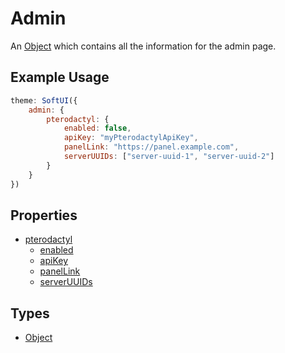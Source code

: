 # Admin

An [Object](https://developer.mozilla.org/en-US/docs/Web/JavaScript/Reference/Global_Objects/Object) which contains all the information for the admin page.

## Example Usage

```js
theme: SoftUI({
    admin: {
        pterodactyl: {
            enabled: false,
            apiKey: "myPterodactylApiKey",
            panelLink: "https://panel.example.com",
            serverUUIDs: ["server-uuid-1", "server-uuid-2"]
        }
    }
})
```

## Properties

-   [pterodactyl](/docs/admin/pterodactyl/)
    -   [enabled](/docs/admin/pterodactyl/enabled)
    -   [apiKey](/docs/admin/pterodactyl/apiKey)
    -   [panelLink](/docs/admin/pterodactyl/panelLink)
    -   [serverUUIDs](/docs/admin/pterodactyl/serverUUIDs)

## Types

-   [Object](https://developer.mozilla.org/en-US/docs/Web/JavaScript/Reference/Global_Objects/Object)
